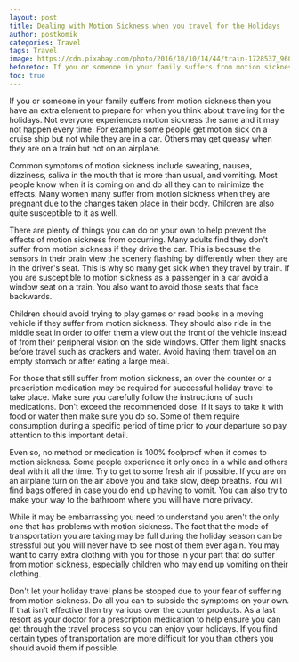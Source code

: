 ```yaml
---
layout: post
title: Dealing with Motion Sickness when you travel for the Holidays
author: postkomik
categories: Travel
tags: Travel
image: https://cdn.pixabay.com/photo/2016/10/10/14/44/train-1728537_960_720.jpg
beforetoc: If you or someone in your family suffers from motion sickness then you have an extra element to prepare for when you think about traveling for the holidays. Not everyone experiences motion sickness the same and it may not happen every time. For example some people get motion sick on a cruise ship but not while they are in a car. Others may get queasy when they are on a train but not on an airplane.
toc: true
---
```



If you or someone in your family suffers from motion sickness then you have an extra element to prepare for when you think about traveling for the holidays. Not everyone experiences motion sickness the same and it may not happen every time. For example some people get motion sick on a cruise ship but not while they are in a car. Others may get queasy when they are on a train but not on an airplane.

Common symptoms of motion sickness include sweating, nausea, dizziness, saliva in the mouth that is more than usual, and vomiting. Most people know when it is coming on and do all they can to minimize the effects. Many women many suffer from motion sickness when they are pregnant due to the changes taken place in their body. Children are also quite susceptible to it as well. 

There are plenty of things you can do on your own to help prevent the effects of motion sickness from occurring. Many adults find they don't suffer from motion sickness if they drive the car. This is because the sensors in their brain view the scenery flashing by differently when they are in the driver's seat. This is why so many get sick when they travel by train. If you are susceptible to motion sickness as a passenger in a car avoid a window seat on a train. You also want to avoid those seats that face backwards.

Children should avoid trying to play games or read books in a moving vehicle if they suffer from motion sickness. They should also ride in the middle seat in order to offer them a view out the front of the vehicle instead of from their peripheral vision on the side windows. Offer them light snacks before travel such as crackers and water. Avoid having them travel on an empty stomach or after eating a large meal.

For those that still suffer from motion sickness, an over the counter or a prescription medication may be required for successful holiday travel to take place. Make sure you carefully follow the instructions of such medications. Don't exceed the recommended dose. If it says to take it with food or water then make sure you do so. Some of them require consumption during a specific period of time prior to your departure so pay attention to this important detail. 

Even so, no method or medication is 100% foolproof when it comes to motion sickness. Some people experience it only once in a while and others deal with it all the time. Try to get to some fresh air if possible. If you are on an airplane turn on the air above you and take slow, deep breaths. You will find bags offered in case you do end up having to vomit. You can also try to make your way to the bathroom where you will have more privacy. 

While it may be embarrassing you need to understand you aren't the only one that has problems with motion sickness. The fact that the mode of transportation you are taking may be full during the holiday season can be stressful but you will never have to see most of them ever again. You may want to carry extra clothing with you for those in your part that do suffer from motion sickness, especially children who may end up vomiting on their clothing. 

Don't let your holiday travel plans be stopped due to your fear of suffering from motion sickness. Do all you can to subside the symptoms on your own. If that isn't effective then try various over the counter products. As a last resort as your doctor for a prescription medication to help ensure you can get through the travel process so you can enjoy your holidays. If you find certain types of transportation are more difficult for you than others you should avoid them if possible. 


